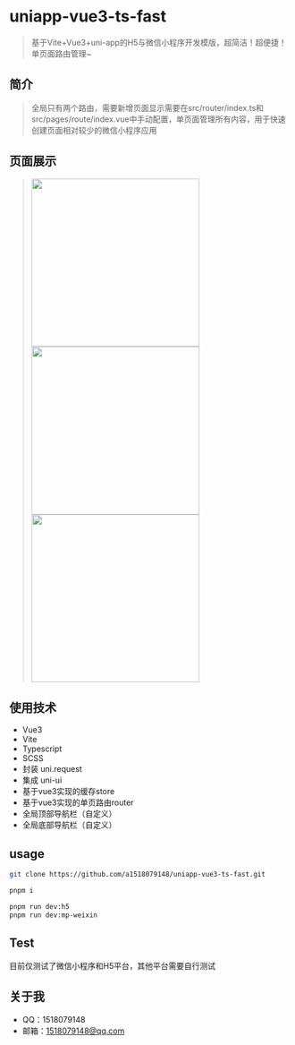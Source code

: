 # uniapp-vue3-ts-fast
> 基于Vite+Vue3+uni-app的H5与微信小程序开发模版，超简洁！超便捷！单页面路由管理~

## 简介

> 全局只有两个路由，需要新增页面显示需要在src/router/index.ts和src/pages/route/index.vue中手动配置，单页面管理所有内容，用于快速创建页面相对较少的微信小程序应用

## 页面展示

> <img src="https://easypicker.file.sugarat.top/easypicker2/63208ab112c67d3062a6d4da/cac6891ac7ded5e3cadc48e2e2d94a2f/%E5%8A%A0%E8%BD%BD%E9%A1%B5.png~imagePreview?e=1663120362&token=17iBaqCDcWUjh-6fUN4KWy3hm7HydYm5Fc1ruakj:qOApMdmBPnuFHspiC3Ff1Ohys6A=" width="300px">
> <img src="https://easypicker.file.sugarat.top/easypicker2/63208ab112c67d3062a6d4da/b9bc2fda526121a7debb9e7408c61f7d/%E9%A6%96%E9%A1%B5.png~imagePreview?e=1663120362&token=17iBaqCDcWUjh-6fUN4KWy3hm7HydYm5Fc1ruakj:Ij2xZjZCZJoLg7EOtikhrEwyMcs=" width="300px">
> <img src="https://easypicker.file.sugarat.top/easypicker2/63208ab112c67d3062a6d4da/aafd76215f6dbe2313537b967fe07539/%E7%94%A8%E6%88%B7%E9%A1%B5.png~imagePreview?e=1663120362&token=17iBaqCDcWUjh-6fUN4KWy3hm7HydYm5Fc1ruakj:eeSwlDCAa6XGuDSJfUdqPlZ2sOo=" width="300px">

## 使用技术
- Vue3
- Vite
- Typescript
- SCSS
- 封装 uni.request
- 集成 uni-ui
- 基于vue3实现的缓存store
- 基于vue3实现的单页路由router
- 全局顶部导航栏（自定义）
- 全局底部导航栏（自定义）


## usage

```bash
git clone https://github.com/a1518079148/uniapp-vue3-ts-fast.git

pnpm i

pnpm run dev:h5
pnpm run dev:mp-weixin
```

## Test
目前仅测试了微信小程序和H5平台，其他平台需要自行测试

## 关于我
- QQ：1518079148
- 邮箱：1518079148@qq.com